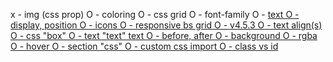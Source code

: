 x - img (css prop) 
O - coloring 
O - css grid
O - font-family
O - <u> text
O - display, position
O - icons
O - responsive bs grid
O - v4.5.3 
O - text align(s)
O - css "box"
O - text "text" text
O - before, after
O - background
O - rgba
O - hover
O - section "css"
O - custom css import
O - class vs id
